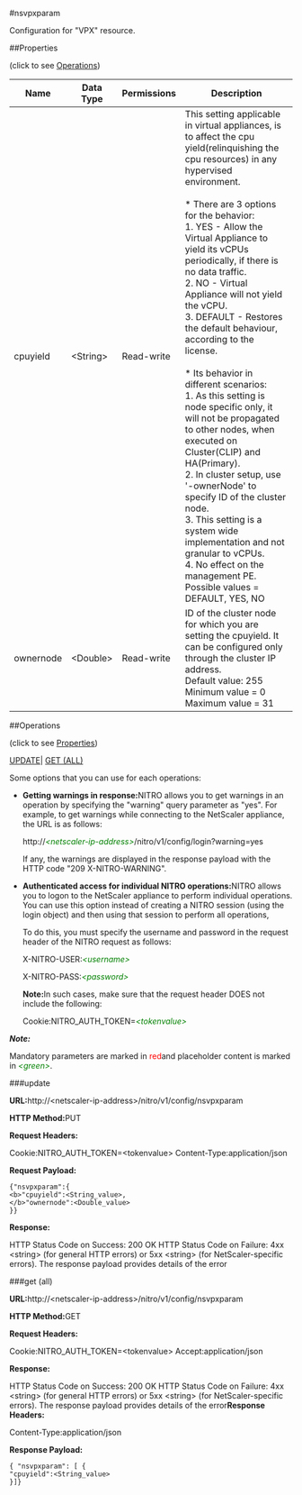 #nsvpxparam

Configuration for "VPX" resource.


##Properties 
<span>(click to see [Operations](#opera))</span>


<table><thead><tr><th>Name</th><th>Data Type</th><th>Permissions</th><th>Description</th></tr></thead><tbody><tr><td>cpuyield</td><td>&lt;String></td><td>Read-write</td><td>This setting applicable in virtual appliances, is to affect the cpu yield(relinquishing the cpu resources) in any hypervised environment.<br><br>* There are 3 options for the behavior:<br>1. YES - Allow the Virtual Appliance to yield its vCPUs periodically, if there is no data traffic.<br>2. NO - Virtual Appliance will not yield the vCPU.<br>3. DEFAULT - Restores the default behaviour, according to the license.<br><br>* Its behavior in different scenarios:<br>1. As this setting is node specific only, it will not be propagated to other nodes, when executed on Cluster(CLIP) and HA(Primary).<br>2. In cluster setup, use '-ownerNode' to specify ID of the cluster node.<br>3. This setting is a system wide implementation and not granular to vCPUs.<br>4. No effect on the management PE.<br>Possible values = DEFAULT, YES, NO</td></tr><tr><td>ownernode</td><td>&lt;Double></td><td>Read-write</td><td>ID of the cluster node for which you are setting the cpuyield. It can be configured only through the cluster IP address.<br>Default value: 255<br>Minimum value = 0<br>Maximum value = 31</td></tr></tbody></table>
##Operations 
<span>(click to see [Properties](#prope))</span>


[UPDATE](#u)| [GET (ALL)](#ge)


Some options that you can use for each operations:
<ul><li><p><b>Getting warnings in response:</b>NITRO allows you to get warnings in an operation by specifying the "warning" query parameter as "yes". For example, to get warnings while connecting to the NetScaler appliance, the URL is as follows:</p><p>http://<span style="color:green;font-style:italic;">&lt;netscaler-ip-address&gt;</span>/nitro/v1/config/login?warning=yes</p><p>If any, the warnings are displayed in the response payload with the HTTP code "209 X-NITRO-WARNING".</p></li><li><p><b>Authenticated access for individual NITRO operations:</b>NITRO allows you to logon to the NetScaler appliance to perform individual operations. You can use this option instead of creating a NITRO session (using the login object) and then using that session to perform all operations,</p><p>To do this, you must specify the username and password in the request header of the NITRO request as follows:</p><p>X-NITRO-USER:<span style="color:green;font-style:italic;">&lt;username&gt;</span></p><p>X-NITRO-PASS:<span style="color:green;font-style:italic;">&lt;password&gt;</span></p><p><b>Note:</b>In such cases, make sure that the request header DOES not include the following:</p><p>Cookie:NITRO_AUTH_TOKEN=<span style="color:green;font-style:italic;">&lt;tokenvalue&gt;</span></p></li></ul>



***Note:*** 
Mandatory parameters are marked in <span style="color:#FF0000;">red</span>and placeholder content is marked in <span style="color:green;font-style:italic">&lt;green&gt;</span>.

###update



<b>URL:</b>http://&lt;netscaler-ip-address&gt;/nitro/v1/config/nsvpxparam
<b>HTTP Method:</b>PUT
<b>Request Headers:</b>

Cookie:NITRO_AUTH_TOKEN=&lt;tokenvalue&gt;Content-Type:application/json

<b>Request Payload: </b>```{"nsvpxparam":{<b>"cpuyield":<String_value>,</b>"ownernode":<Double_value>}}```
<b>Response:</b>
HTTP Status Code on Success: 200 OKHTTP Status Code on Failure: 4xx &lt;string&gt; (for general HTTP errors) or 5xx &lt;string&gt; (for NetScaler-specific errors). The response payload provides details of the error


###get (all)



<b>URL:</b>http://&lt;netscaler-ip-address&gt;/nitro/v1/config/nsvpxparam
<b>HTTP Method:</b>GET
<b>Request Headers:</b>

Cookie:NITRO_AUTH_TOKEN=&lt;tokenvalue&gt;Accept:application/json

<b>Response:</b>
HTTP Status Code on Success: 200 OKHTTP Status Code on Failure: 4xx &lt;string&gt; (for general HTTP errors) or 5xx &lt;string&gt; (for NetScaler-specific errors). The response payload provides details of the error<b>Response Headers:</b>

Content-Type:application/json

<b>Response Payload: </b>```{ "nsvpxparam": [ {"cpuyield":<String_value>}]}```




